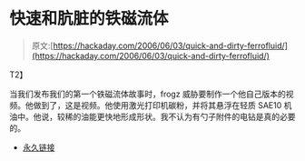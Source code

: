 # 快速和肮脏的铁磁流体

> 原文:[https://hackaday.com/2006/06/03/quick-and-dirty-ferrofluid/](https://hackaday.com/2006/06/03/quick-and-dirty-ferrofluid/)

<object height="350" width="425"><param name="movie" value="http://www.youtube.com/v/UEAgnuqt26Q">T2】</object>

当我们发布我们的第一个铁磁流体故事时，frogz 威胁要制作一个他自己版本的视频。他做到了，这是视频。他使用激光打印机碳粉，并将其悬浮在轻质 SAE10 机油中。他说，较稀的油能更快地形成形状。我不认为有勺子附件的电钻是真的必要的。

*   [永久链接](http://www.youtube.com/watch?v=UEAgnuqt26Q)